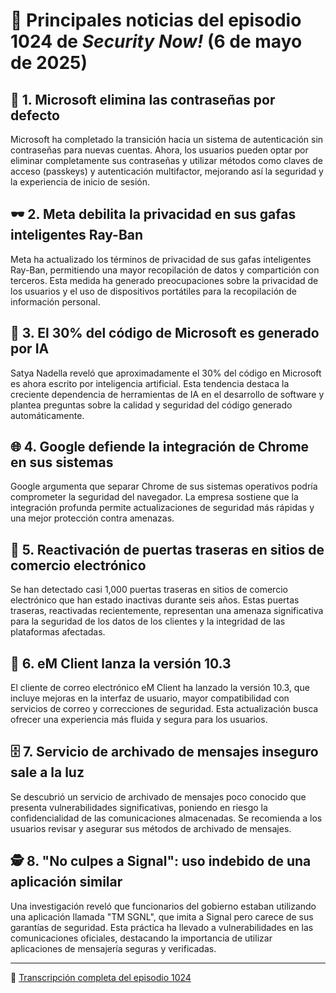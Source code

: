 # 📰 Principales noticias del episodio 1024 de *Security Now!* (6 de mayo de 2025)

## 🔐 1. Microsoft elimina las contraseñas por defecto
Microsoft ha completado la transición hacia un sistema de autenticación sin contraseñas para nuevas cuentas. Ahora, los usuarios pueden optar por eliminar completamente sus contraseñas y utilizar métodos como claves de acceso (passkeys) y autenticación multifactor, mejorando así la seguridad y la experiencia de inicio de sesión.

## 🕶️ 2. Meta debilita la privacidad en sus gafas inteligentes Ray-Ban
Meta ha actualizado los términos de privacidad de sus gafas inteligentes Ray-Ban, permitiendo una mayor recopilación de datos y compartición con terceros. Esta medida ha generado preocupaciones sobre la privacidad de los usuarios y el uso de dispositivos portátiles para la recopilación de información personal.

## 🤖 3. El 30% del código de Microsoft es generado por IA
Satya Nadella reveló que aproximadamente el 30% del código en Microsoft es ahora escrito por inteligencia artificial. Esta tendencia destaca la creciente dependencia de herramientas de IA en el desarrollo de software y plantea preguntas sobre la calidad y seguridad del código generado automáticamente.

## 🌐 4. Google defiende la integración de Chrome en sus sistemas
Google argumenta que separar Chrome de sus sistemas operativos podría comprometer la seguridad del navegador. La empresa sostiene que la integración profunda permite actualizaciones de seguridad más rápidas y una mejor protección contra amenazas.

## 🛒 5. Reactivación de puertas traseras en sitios de comercio electrónico
Se han detectado casi 1,000 puertas traseras en sitios de comercio electrónico que han estado inactivas durante seis años. Estas puertas traseras, reactivadas recientemente, representan una amenaza significativa para la seguridad de los datos de los clientes y la integridad de las plataformas afectadas.

## 📧 6. eM Client lanza la versión 10.3
El cliente de correo electrónico eM Client ha lanzado la versión 10.3, que incluye mejoras en la interfaz de usuario, mayor compatibilidad con servicios de correo y correcciones de seguridad. Esta actualización busca ofrecer una experiencia más fluida y segura para los usuarios.

## 🗄️ 7. Servicio de archivado de mensajes inseguro sale a la luz
Se descubrió un servicio de archivado de mensajes poco conocido que presenta vulnerabilidades significativas, poniendo en riesgo la confidencialidad de las comunicaciones almacenadas. Se recomienda a los usuarios revisar y asegurar sus métodos de archivado de mensajes.

## 🕵️ 8. "No culpes a Signal": uso indebido de una aplicación similar
Una investigación reveló que funcionarios del gobierno estaban utilizando una aplicación llamada "TM SGNL", que imita a Signal pero carece de sus garantías de seguridad. Esta práctica ha llevado a vulnerabilidades en las comunicaciones oficiales, destacando la importancia de utilizar aplicaciones de mensajería seguras y verificadas.

---

🔗 [Transcripción completa del episodio 1024](https://www.grc.com/sn/sn-1024.htm)
